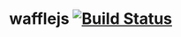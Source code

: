 # wafflejs [![Build Status](https://travis-ci.org/mjeanroy/wafflejs.svg?branch=master)](https://travis-ci.org/mjeanroy/wafflejs)
